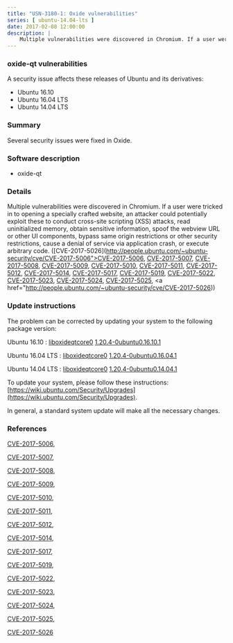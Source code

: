 ```yaml
---
title: "USN-3180-1: Oxide vulnerabilities"
series: [ ubuntu-14.04-lts ]
date: 2017-02-08 12:00:00
description: |
    Multiple vulnerabilities were discovered in Chromium. If a user were tricked in to opening a specially crafted website, an attacker could potentially exploit these to conduct cross-site scripting (XSS) attacks, read uninitialized memory, obtain sensitive information, spoof the webview URL or other UI components, bypass same origin restrictions or other security restrictions, cause a denial of service via application crash, or execute arbitrary code. ([CVE-2017-5026](http://people.ubuntu.com/~ubuntu-security/cve/CVE-2017-5006">CVE-2017-5006</a>, <a href="http://people.ubuntu.com/~ubuntu-security/cve/CVE-2017-5007">CVE-2017-5007</a>, <a href="http://people.ubuntu.com/~ubuntu-security/cve/CVE-2017-5008">CVE-2017-5008</a>, <a href="http://people.ubuntu.com/~ubuntu-security/cve/CVE-2017-5009">CVE-2017-5009</a>, <a href="http://people.ubuntu.com/~ubuntu-security/cve/CVE-2017-5010">CVE-2017-5010</a>, <a href="http://people.ubuntu.com/~ubuntu-security/cve/CVE-2017-5011">CVE-2017-5011</a>, <a href="http://people.ubuntu.com/~ubuntu-security/cve/CVE-2017-5012">CVE-2017-5012</a>, <a href="http://people.ubuntu.com/~ubuntu-security/cve/CVE-2017-5014">CVE-2017-5014</a>, <a href="http://people.ubuntu.com/~ubuntu-security/cve/CVE-2017-5017">CVE-2017-5017</a>, <a href="http://people.ubuntu.com/~ubuntu-security/cve/CVE-2017-5019">CVE-2017-5019</a>, <a href="http://people.ubuntu.com/~ubuntu-security/cve/CVE-2017-5022">CVE-2017-5022</a>, <a href="http://people.ubuntu.com/~ubuntu-security/cve/CVE-2017-5023">CVE-2017-5023</a>, <a href="http://people.ubuntu.com/~ubuntu-security/cve/CVE-2017-5024">CVE-2017-5024</a>, <a href="http://people.ubuntu.com/~ubuntu-security/cve/CVE-2017-5025">CVE-2017-5025</a>, <a href="http://people.ubuntu.com/~ubuntu-security/cve/CVE-2017-5026)) 
--- 
```

 
### oxide-qt vulnerabilities

A security issue affects these releases of Ubuntu and its derivatives:

* Ubuntu 16.10
* Ubuntu 16.04 LTS
* Ubuntu 14.04 LTS

### Summary

Several security issues were fixed in Oxide. 

### Software description

* oxide-qt 

### Details

Multiple vulnerabilities were discovered in Chromium. If a user were tricked in to opening a specially crafted website, an attacker could potentially exploit these to conduct cross-site scripting (XSS) attacks, read uninitialized memory, obtain sensitive information, spoof the webview URL or other UI components, bypass same origin restrictions or other security restrictions, cause a denial of service via application crash, or execute arbitrary code. ([CVE-2017-5026](http://people.ubuntu.com/~ubuntu-security/cve/CVE-2017-5006">CVE-2017-5006</a>, <a href="http://people.ubuntu.com/~ubuntu-security/cve/CVE-2017-5007">CVE-2017-5007</a>, <a href="http://people.ubuntu.com/~ubuntu-security/cve/CVE-2017-5008">CVE-2017-5008</a>, <a href="http://people.ubuntu.com/~ubuntu-security/cve/CVE-2017-5009">CVE-2017-5009</a>, <a href="http://people.ubuntu.com/~ubuntu-security/cve/CVE-2017-5010">CVE-2017-5010</a>, <a href="http://people.ubuntu.com/~ubuntu-security/cve/CVE-2017-5011">CVE-2017-5011</a>, <a href="http://people.ubuntu.com/~ubuntu-security/cve/CVE-2017-5012">CVE-2017-5012</a>, <a href="http://people.ubuntu.com/~ubuntu-security/cve/CVE-2017-5014">CVE-2017-5014</a>, <a href="http://people.ubuntu.com/~ubuntu-security/cve/CVE-2017-5017">CVE-2017-5017</a>, <a href="http://people.ubuntu.com/~ubuntu-security/cve/CVE-2017-5019">CVE-2017-5019</a>, <a href="http://people.ubuntu.com/~ubuntu-security/cve/CVE-2017-5022">CVE-2017-5022</a>, <a href="http://people.ubuntu.com/~ubuntu-security/cve/CVE-2017-5023">CVE-2017-5023</a>, <a href="http://people.ubuntu.com/~ubuntu-security/cve/CVE-2017-5024">CVE-2017-5024</a>, <a href="http://people.ubuntu.com/~ubuntu-security/cve/CVE-2017-5025">CVE-2017-5025</a>, <a href="http://people.ubuntu.com/~ubuntu-security/cve/CVE-2017-5026)) 

### Update instructions

The problem can be corrected by updating your system to the following package version:

Ubuntu 16.10
 : [liboxideqtcore0](https://launchpad.net/ubuntu/+source/oxide-qt) <span> [1.20.4-0ubuntu0.16.10.1](https://launchpad.net/ubuntu/+source/oxide-qt/1.20.4-0ubuntu0.16.10.1) </span> 

Ubuntu 16.04 LTS
 : [liboxideqtcore0](https://launchpad.net/ubuntu/+source/oxide-qt) <span> [1.20.4-0ubuntu0.16.04.1](https://launchpad.net/ubuntu/+source/oxide-qt/1.20.4-0ubuntu0.16.04.1) </span> 

Ubuntu 14.04 LTS
 : [liboxideqtcore0](https://launchpad.net/ubuntu/+source/oxide-qt) <span> [1.20.4-0ubuntu0.14.04.1](https://launchpad.net/ubuntu/+source/oxide-qt/1.20.4-0ubuntu0.14.04.1) </span> 

To update your system, please follow these instructions: [https://wiki.ubuntu.com/Security/Upgrades](https://wiki.ubuntu.com/Security/Upgrades).

In general, a standard system update will make all the necessary changes. 

### References

 [CVE-2017-5006](http://people.ubuntu.com/~ubuntu-security/cve/CVE-2017-5006), 

 [CVE-2017-5007](http://people.ubuntu.com/~ubuntu-security/cve/CVE-2017-5007), 

 [CVE-2017-5008](http://people.ubuntu.com/~ubuntu-security/cve/CVE-2017-5008), 

 [CVE-2017-5009](http://people.ubuntu.com/~ubuntu-security/cve/CVE-2017-5009), 

 [CVE-2017-5010](http://people.ubuntu.com/~ubuntu-security/cve/CVE-2017-5010), 

 [CVE-2017-5011](http://people.ubuntu.com/~ubuntu-security/cve/CVE-2017-5011), 

 [CVE-2017-5012](http://people.ubuntu.com/~ubuntu-security/cve/CVE-2017-5012), 

 [CVE-2017-5014](http://people.ubuntu.com/~ubuntu-security/cve/CVE-2017-5014), 

 [CVE-2017-5017](http://people.ubuntu.com/~ubuntu-security/cve/CVE-2017-5017), 

 [CVE-2017-5019](http://people.ubuntu.com/~ubuntu-security/cve/CVE-2017-5019), 

 [CVE-2017-5022](http://people.ubuntu.com/~ubuntu-security/cve/CVE-2017-5022), 

 [CVE-2017-5023](http://people.ubuntu.com/~ubuntu-security/cve/CVE-2017-5023), 

 [CVE-2017-5024](http://people.ubuntu.com/~ubuntu-security/cve/CVE-2017-5024), 

 [CVE-2017-5025](http://people.ubuntu.com/~ubuntu-security/cve/CVE-2017-5025), 

 [CVE-2017-5026](http://people.ubuntu.com/~ubuntu-security/cve/CVE-2017-5026)
 
